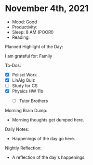 # November 4th, 2021

- Mood: Good
- Productivity: 
- Sleep: 8 AM (POOR!)
- Reading: 

Planned Highlight of the Day:

I am grateful for: Family

To-Dos:
- [x] Polisci Work
- [x] LinAlg Quiz
- [ ] Study for CS
- [x] Physics HW 11b
	- [ ] Tutor Brothers


Morning Brain Dump:
- Morning thoughts get dumped here.

Daily Notes:
- Happenings of the day go here.


Nightly Reflection: 
- A reflection of the day's happenings.





